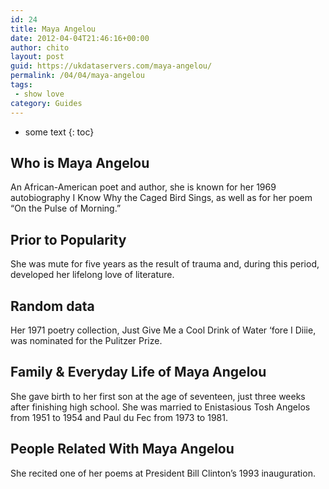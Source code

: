 ```yaml
---
id: 24
title: Maya Angelou
date: 2012-04-04T21:46:16+00:00
author: chito
layout: post
guid: https://ukdataservers.com/maya-angelou/
permalink: /04/04/maya-angelou
tags:
 - show love
category: Guides
---
```


* some text
{: toc}


## Who is  Maya Angelou
                  
                  
                  
An African-American poet and author, she is known for her 1969 autobiography I Know Why the Caged Bird Sings, as well as for her poem &#8220;On the Pulse of Morning.&#8221;
                  
                
                
                
## Prior to Popularity 
                  
                  
                  
She was mute for five years as the result of trauma and, during this period, developed her lifelong love of literature.
                  
                
                
                
## Random data 
                  
                  
                  
Her 1971 poetry collection, Just Give Me a Cool Drink of Water &#8216;fore I Diiie, was nominated for the Pulitzer Prize.
                  
                
                
                
## Family & Everyday Life of Maya Angelou
                  
                  
                  
She gave birth to her first son at the age of seventeen, just three weeks after finishing high school. She was married to Enistasious Tosh Angelos from 1951 to 1954 and Paul du Fec from 1973 to 1981. 
                  
                
                
                
## People Related With  Maya Angelou
                  
                  
                  
She recited one of her poems at President Bill Clinton&#8217;s 1993 inauguration.
                  
                
              
            
          
          
          
    
    
  
